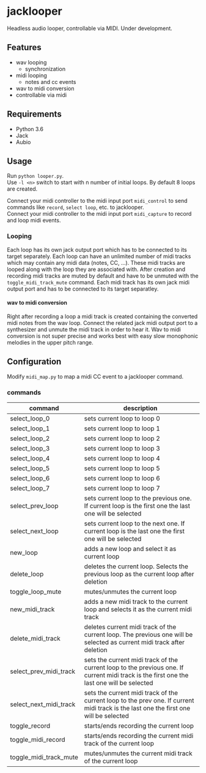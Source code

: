 # jacklooper
Headless audio looper, controllable via MIDI. Under development.

## Features

* wav looping
  * synchronization
* midi looping
  * notes and cc events
* wav to midi conversion
* controllable via midi

## Requirements

* Python 3.6
* Jack
* Aubio

## Usage

Run ```python looper.py```.  
Use ```-l <n>``` switch to start with n number of initial loops. By default 8 loops are created.

Connect your midi controller to the midi input port ```midi_control``` to send  commands like ```record```, ```select loop```, etc. to jacklooper.  
Connect your midi controller to the midi input port ```midi_capture``` to record and loop midi events.

### Looping
Each loop has its own jack output port which has to be connected to its target separately. Each loop can have an unlimited number of midi tracks which may contain any midi data (notes, CC, ...). These midi tracks are looped along with the loop they are associated with. After creation and recording midi tracks are muted by default and have to be unmuted with the ```toggle_midi_track_mute``` command. Each midi track has its own jack midi output port and has to be connected to its target separatley.

#### wav to midi conversion
Right after recording a loop a midi track is created containing the converted midi notes from the wav loop. Connect the related jack midi output port to a synthesizer and unmute the midi track in order to hear it. Wav to midi conversion is not super precise and works best with easy slow monophonic melodies in the upper pitch range.

## Configuration

Modify ```midi_map.py``` to map a midi CC event to a jacklooper command.

### commands 

|command | description|
|--------|------------|
|select_loop_0|sets current loop to loop 0|
|select_loop_1|sets current loop to loop 1|
|select_loop_2|sets current loop to loop 2|
|select_loop_3|sets current loop to loop 3|
|select_loop_4|sets current loop to loop 4|
|select_loop_5|sets current loop to loop 5|
|select_loop_6|sets current loop to loop 6|
|select_loop_7|sets current loop to loop 7|
|select_prev_loop|sets current loop to the previous one. If current loop is the first one the last one will be selected|
|select_next_loop|sets current loop to the next one. If current loop is the last one the first one will be selected|
|new_loop|adds a new loop and select it as current loop|
|delete_loop|deletes the current loop. Selects the previous loop as the current loop after deletion|
|toggle_loop_mute|mutes/unmutes the current loop|
|new_midi_track|adds a new midi track to the current loop and selects it as the current midi track|
|delete_midi_track|deletes current midi track of the current loop. The previous one will be selected as current midi track after deletion|
|select_prev_midi_track|sets the current midi track of the current loop to the previous one. If current midi track is the first one the last one will be selected|
|select_next_midi_track|sets the current midi track of the current loop to the prev one. If current midi track is the last one the first one will be selected|
|toggle_record|starts/ends recording the current loop|
|toggle_midi_record|starts/ends recording the current midi track of the current loop|
|toggle_midi_track_mute|mutes/unmutes the current midi track of the current loop|

